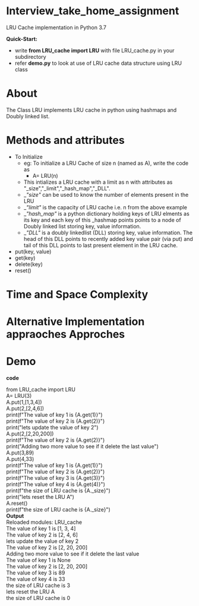 # Interview_take_home_assignment
LRU Cache implementation in Python 3.7


**Quick-Start:**
  - write __from LRU_cache import LRU__ with file LRU_cache.py in your subdirectory
  - refer __demo.py__ to look at use of LRU cache data structure using LRU class

# About

The Class LRU implements LRU cache in python using hashmaps and Doubly linked list.

# Methods and attributes
- To Initialize
  - eg: To initialize a LRU Cache of size n (named as A), write the code as
    - A= LRU(n)
  - This intializes a LRU cache with a limit as n with attributes as "_size","_limit","_hash_map","_DLL".
  - __"_size"__ can be used to know the number of elements present in the LRU
  - __"_limit"__ is the capacity of LRU cache i.e. n from the above example
  - __"_hash_map"__ is a python dictionary holding keys of LRU elments as its key and each key of this _hashmap points points to a node of Doubly linked list storing key, value information.
  - __"_DLL"__ is a doubly linkedlist (DLL) storing key, value information. The head of this DLL points to recently added key value pair (via put) and tail of this DLL points to last present element in the LRU cache.
 - put(key, value)
- get(key)
- delete(key)
- reset()

# Time and Space Complexity


# Alternative Implementation appraoches Approches

# Demo

__code__

from LRU_cache import LRU
<br>
A= LRU(3)
<br>
A.put(1,[1,3,4])
<br>
A.put(2,[2,4,6])
<br>
print(f"The value of key 1 is {A.get(1)}")
<br>
print(f"The value of key 2 is {A.get(2)}")
<br>
print("lets update the value of key 2")
<br>
A.put(2,[2,20,200])
<br>
print(f"The value of key 2 is {A.get(2)}")
<br>
print("Adding two more value to see if it delete the last value")
<br>
A.put(3,89)
<br>
A.put(4,33)
<br>
print(f"The value of key 1 is {A.get(1)}")
<br>
print(f"The value of key 2 is {A.get(2)}")
<br>
print(f"The value of key 3 is {A.get(3)}")
<br>
print(f"The value of key 4 is {A.get(4)}")
<br>
print(f"the size of LRU cache is {A._size}")
<br>
print("lets reset the LRU A")
<br>
A.reset()
<br>
print(f"the size of LRU cache is {A._size}")
<br>
__Output__
<br>
Reloaded modules: LRU_cache
<br>
The value of key 1 is [1, 3, 4]
<br>
The value of key 2 is [2, 4, 6]
<br>
lets update the value of key 2
<br>
The value of key 2 is [2, 20, 200]
<br>
Adding two more value to see if it delete the last value
<br>
The value of key 1 is None
<br>
The value of key 2 is [2, 20, 200]
<br>
The value of key 3 is 89
<br>
The value of key 4 is 33
<br>
the size of LRU cache is 3
<br>
lets reset the LRU A
<br>
the size of LRU cache is 0
<br>





